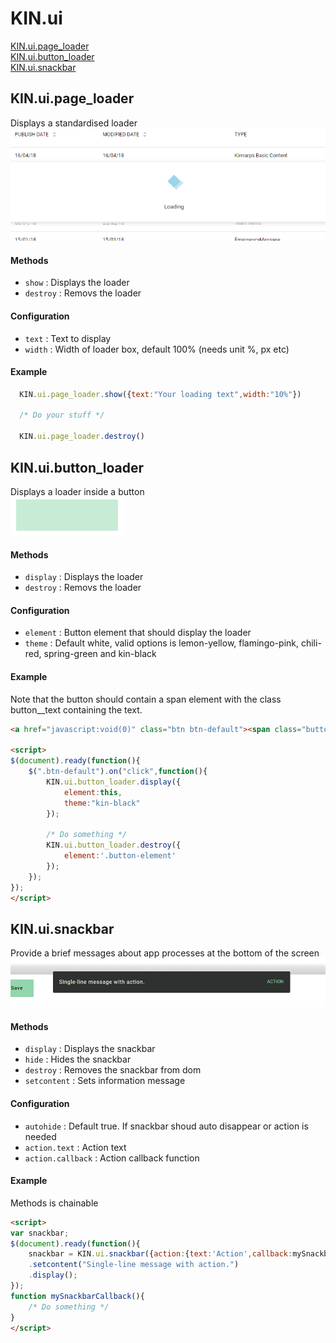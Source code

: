 # KIN.ui

[KIN.ui.page_loader](#kinuipage_loader)<br />
[KIN.ui.button_loader](#kinuibutton_loader)<br />
[KIN.ui.snackbar](#kinuisnackbar)

## KIN.ui.page_loader
Displays a standardised loader <br />
![Image of page loader](https://raw.githubusercontent.com/kinnarps/KIN/master/ui/resources/KIN_ui_page_loader.gif)

#### Methods
* `show` : Displays the loader
* `destroy` : Removs the loader

#### Configuration
* `text` : Text to display 
* `width` : Width of loader box, default 100% (needs unit %, px etc)

#### Example
```javascript
  KIN.ui.page_loader.show({text:"Your loading text",width:"10%"})
  
  /* Do your stuff */ 
  
  KIN.ui.page_loader.destroy()  
```

## KIN.ui.button_loader
Displays a loader inside a button<br />
![Image of button loader](https://raw.githubusercontent.com/kinnarps/KIN/master/ui/resources/KIN_ui_button_loader.gif)

#### Methods
* `display` : Displays the loader
* `destroy` : Removs the loader

#### Configuration
* `element` : Button element that should display the loader
* `theme` : Default white, valid options is lemon-yellow, flamingo-pink, chili-red, spring-green and kin-black

#### Example
Note that the button should contain a span element with the class button__text containing the text.
```html
<a href="javascript:void(0)" class="btn btn-default"><span class="button__text">My button text</span></a>

<script>
$(document).ready(function(){
	$(".btn-default").on("click",function(){
		KIN.ui.button_loader.display({
			element:this,
			theme:"kin-black"
		});
		
		/* Do something */
		KIN.ui.button_loader.destroy({  
			element:'.button-element'
		});
	});
});
</script>

```

## KIN.ui.snackbar
Provide a brief messages about app processes at the bottom of the screen <br />
![Image of page loader](https://github.com/kinnarps/KIN/blob/master/ui/resources/snackbar1.PNG)

#### Methods
* `display` : Displays the snackbar
* `hide` : Hides the snackbar
* `destroy` : Removes the snackbar from dom
* `setcontent` : Sets information message

#### Configuration
* `autohide` : Default true. If snackbar shoud auto disappear or action is needed
* `action.text` : Action text
* `action.callback` : Action callback function

#### Example
Methods is chainable
```html
<script>
var snackbar;
$(document).ready(function(){
	snackbar = KIN.ui.snackbar({action:{text:'Action',callback:mySnackbarCallback}})
	.setcontent("Single-line message with action.")
	.display();
});
function mySnackbarCallback(){
	/* Do something */
}
</script>

```
